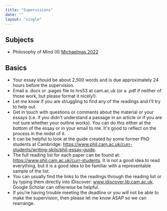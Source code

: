```yaml
---
title: "Supervisions"
date: ""
layout: "single"
---
```


## Subjects 

- Philosophy of Mind (II) [Michaelmas 2022](pom/)
<!-- - [Ethics](ethics/) (1B) [Michaelmas 2022](ethics/) -->
<!-- - [Philosophy of economics](econ/) (2A/2B/II) [Michaelmas 2022](ethics/) -->

## Basics

- Your essay should be about 2,500 words and is due approximately 24 hours before the supervision. 
- Email a .docx or .pages file to hrs53 at cam.ac.uk (or a .pdf if neither of those work, but please format it nicely!). 
- Let me know if you are struggling to find any of the readings and I’ll try to help out.
- Get in touch with questions or comments about the material or your essays (i.e. if you didn't understand a passage in an article or if you are not sure whether your outline works). You can do this either at the bottom of the essay or in your email to me. It's good to reflect on the process in the midst of it. 
- It can be helpful to look at the guide created by some former PhD students at Cambridge: https://www.phil.cam.ac.uk/curr-students/writing-skils/phil-essay-guide. 
- The full reading list for each paper can be found at: https://www.phil.cam.ac.uk/curr-students. It is not a good idea to read everything, but it is a good idea to be familiar with a representable sample of the list. 
- You can usually find the links to the readings through the reading list or by typing them directly into iDiscover: www.idiscover.lib.cam.ac.uk. Google Scholar can otherwise be helpful. 
- If you’re having trouble meeting the deadline or you will not be able to make the supervision, then please let me know ASAP so we can rearrange. 